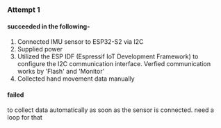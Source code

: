### Attempt 1  
#### succeeded in the following-
1) Connected IMU sensor to ESP32-S2 via I2C
2) Supplied power
3) Utilized the ESP IDF (Espressif IoT Development Framework) to configure the I2C communication interface. Verfied communication works by 'Flash' and 'Monitor'
4) Collected hand movement data manually

#### failed 
to collect data automatically as soon as the sensor is connected. need a loop for that
